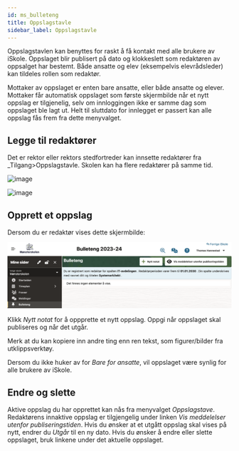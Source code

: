 ```yaml
---
id: ms_bulleteng
title: Oppslagstavle
sidebar_label: Oppslagstavle
---
```

Oppslagstavlen kan benyttes for raskt å få kontakt med alle brukere av iSkole. Oppslaget blir publisert på dato og klokkeslett som redaktøren av oppsalget har bestemt. Både ansatte og elev (eksempelvis elevrådsleder) kan tildeles rollen som redaktør.

Mottaker av oppslaget er enten bare ansatte, eller både ansatte og elever. Mottaker får automatisk oppslaget som første skjermbilde når et nytt oppslag er tilgjenelig, selv om innloggingen ikke er samme dag som oppslaget ble lagt ut. Helt til sluttdato for innlegget er passert kan alle oppslag fås frem fra dette menyvalget.

## Legge til redaktører
Det er rektor eller rektors stedfortreder kan innsette redaktører fra _Tilgang>Oppslagstavle. Skolen kan ha flere redaktører på samme tid.

![image](https://github.com/user-attachments/assets/30234e86-7026-4184-a12e-4fd7780b4d65)


![image](https://github.com/BarmanHanssen/iskole/assets/80097133/293458ca-c94a-4d2a-94a9-14cfed446f84)


## Opprett et oppslag
Dersom du er redaktør vises dette skjermbilde:

![bilde](/img/ms_bulleteng.png 'Bulleteng')

Klikk _Nytt notat_ for å oppprette et nytt oppslag. Oppgi når oppslaget skal publiseres og når det utgår.

Merk at du kan kopiere inn andre ting enn ren tekst, som figurer/bilder fra utklippsverktøy.

Dersom du ikke huker av for _Bare for ansatte_, vil oppslaget være synlig for alle brukere av iSkole. 

## Endre og slette
Aktive oppslag du har opprettet kan nås fra menyvalget _Oppslagstave_. Redaktørens innaktive oppslag er tilgjengelig under linken _Vis meddelelser utenfor publiseringstiden_. Hvis du ønsker at et utgått oppslag skal vises på nytt, endrer du _Utgår_ til en ny dato. Hvis du ønsker å endre eller slette oppslaget, bruk linkene under det aktuelle oppslaget. 

